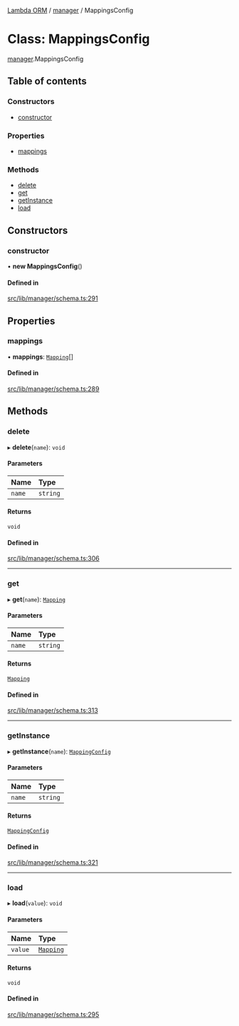 [Lambda ORM](../README.md) / [manager](../modules/manager.md) / MappingsConfig

# Class: MappingsConfig

[manager](../modules/manager.md).MappingsConfig

## Table of contents

### Constructors

- [constructor](manager.MappingsConfig.md#constructor)

### Properties

- [mappings](manager.MappingsConfig.md#mappings)

### Methods

- [delete](manager.MappingsConfig.md#delete)
- [get](manager.MappingsConfig.md#get)
- [getInstance](manager.MappingsConfig.md#getinstance)
- [load](manager.MappingsConfig.md#load)

## Constructors

### constructor

• **new MappingsConfig**()

#### Defined in

[src/lib/manager/schema.ts:291](https://github.com/FlavioLionelRita/lambdaorm/blob/0fd718a/src/lib/manager/schema.ts#L291)

## Properties

### mappings

• **mappings**: [`Mapping`](../interfaces/model.Mapping.md)[]

#### Defined in

[src/lib/manager/schema.ts:289](https://github.com/FlavioLionelRita/lambdaorm/blob/0fd718a/src/lib/manager/schema.ts#L289)

## Methods

### delete

▸ **delete**(`name`): `void`

#### Parameters

| Name | Type |
| :------ | :------ |
| `name` | `string` |

#### Returns

`void`

#### Defined in

[src/lib/manager/schema.ts:306](https://github.com/FlavioLionelRita/lambdaorm/blob/0fd718a/src/lib/manager/schema.ts#L306)

___

### get

▸ **get**(`name`): [`Mapping`](../interfaces/model.Mapping.md)

#### Parameters

| Name | Type |
| :------ | :------ |
| `name` | `string` |

#### Returns

[`Mapping`](../interfaces/model.Mapping.md)

#### Defined in

[src/lib/manager/schema.ts:313](https://github.com/FlavioLionelRita/lambdaorm/blob/0fd718a/src/lib/manager/schema.ts#L313)

___

### getInstance

▸ **getInstance**(`name`): [`MappingConfig`](manager.MappingConfig.md)

#### Parameters

| Name | Type |
| :------ | :------ |
| `name` | `string` |

#### Returns

[`MappingConfig`](manager.MappingConfig.md)

#### Defined in

[src/lib/manager/schema.ts:321](https://github.com/FlavioLionelRita/lambdaorm/blob/0fd718a/src/lib/manager/schema.ts#L321)

___

### load

▸ **load**(`value`): `void`

#### Parameters

| Name | Type |
| :------ | :------ |
| `value` | [`Mapping`](../interfaces/model.Mapping.md) |

#### Returns

`void`

#### Defined in

[src/lib/manager/schema.ts:295](https://github.com/FlavioLionelRita/lambdaorm/blob/0fd718a/src/lib/manager/schema.ts#L295)
